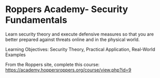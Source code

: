 # Roppers Academy- Security Fundamentals

Learn security theory and execute defensive measures so that you are better prepared against threats online and in the physical world.

Learning Objectives: Security Theory, Practical Application, Real-World Examples

From the Roppers site, complete this course: <https://academy.hoppersroppers.org/course/view.php?id=9>

